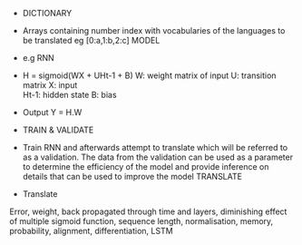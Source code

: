 - DICTIONARY
- Arrays containing number index with vocabularies of the languages to be translated eg [0:a,1:b,2:c]
MODEL
- e.g RNN
- H = sigmoid(WX + UHt-1 + B)
        W:    weight matrix of input 
        U:    transition matrix
		X:    input   
		Ht-1: hidden state
		B:    bias
- Output Y = H.W

- TRAIN & VALIDATE
- Train RNN and afterwards attempt to translate which will be referred to as a validation. The data from the validation can be used as a parameter to determine the efficiency of the model and provide inference on details that can be used to improve the model
TRANSLATE
- Translate


Error, weight, back propagated through time and layers, diminishing effect of multiple sigmoid function, sequence length, normalisation, memory, probability, alignment, differentiation, LSTM

